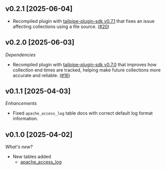 ## v0.2.1 [2025-06-04]

- Recompiled plugin with [tailpipe-plugin-sdk v0.7.1](https://github.com/turbot/tailpipe-plugin-sdk/blob/develop/CHANGELOG.md#v071-2025-06-04) that fixes an issue affecting collections using a file source. ([#20](https://github.com/turbot/tailpipe-plugin-apache/pull/20))

## v0.2.0 [2025-06-03]

_Dependencies_

- Recompiled plugin with [tailpipe-plugin-sdk v0.7.0](https://github.com/turbot/tailpipe-plugin-sdk/blob/develop/CHANGELOG.md#v070-2025-06-03) that improves how collection end times are tracked, helping make future collections more accurate and reliable. ([#16](https://github.com/turbot/tailpipe-plugin-apache/pull/16))

## v0.1.1 [2025-04-03]

_Enhancements_

- Fixed `apache_access_log` table docs with correct default log format information.

## v0.1.0 [2025-04-02]

_What's new?_

- New tables added
  - [apache_access_log](https://hub.tailpipe.io/plugins/turbot/apache/tables/apache_access_log)
